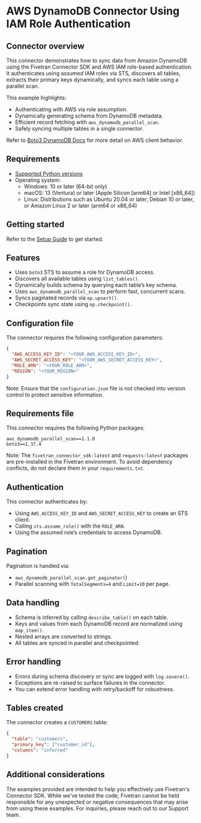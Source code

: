 # AWS DynamoDB Connector Using IAM Role Authentication

## Connector overview
This connector demonstrates how to sync data from Amazon DynamoDB using the Fivetran Connector SDK and AWS IAM role-based authentication. It authenticates using assumed IAM roles via STS, discovers all tables, extracts their primary keys dynamically, and syncs each table using a parallel scan.

This example highlights:
- Authenticating with AWS via role assumption.
- Dynamically generating schema from DynamoDB metadata.
- Efficient record fetching with `aws_dynamodb_parallel_scan`.
- Safely syncing multiple tables in a single connector.

Refer to [Boto3 DynamoDB Docs](https://boto3.amazonaws.com/v1/documentation/api/latest/reference/services/dynamodb.html) for more detail on AWS client behavior.


## Requirements
- [Supported Python versions](https://github.com/fivetran/fivetran_connector_sdk/blob/main/README.md#requirements)   
- Operating system:
  - Windows: 10 or later (64-bit only)
  - macOS: 13 (Ventura) or later (Apple Silicon [arm64] or Intel [x86_64])
  - Linux: Distributions such as Ubuntu 20.04 or later, Debian 10 or later, or Amazon Linux 2 or later (arm64 or x86_64)


## Getting started
Refer to the [Setup Guide](https://fivetran.com/docs/connectors/connector-sdk/setup-guide) to get started.


## Features
- Uses `boto3` STS to assume a role for DynamoDB access.
- Discovers all available tables using `list_tables()`.
- Dynamically builds schema by querying each table’s key schema.
- Uses `aws_dynamodb_parallel_scan` to perform fast, concurrent scans.
- Syncs paginated records via `op.upsert()`.
- Checkpoints sync state using `op.checkpoint()`.


## Configuration file
The connector requires the following configuration parameters:

```json
{
  "AWS_ACCESS_KEY_ID": "<YOUR_AWS_ACCESS_KEY_ID>",
  "AWS_SECRET_ACCESS_KEY": "<YOUR_AWS_SECRET_ACCESS_KEY>",
  "ROLE_ARN": "<YOUR_ROLE_ARN>",
  "REGION": "<YOUR_REGION>"
}
```

Note: Ensure that the `configuration.json` file is not checked into version control to protect sensitive information.


## Requirements file
This connector requires the following Python packages:

```
aws_dynamodb_parallel_scan==1.1.0
boto3==1.37.4
```

Note: The `fivetran_connector_sdk:latest` and `requests:latest` packages are pre-installed in the Fivetran environment. To avoid dependency conflicts, do not declare them in your `requirements.txt`.


## Authentication
This connector authenticates by:
- Using `AWS_ACCESS_KEY_ID` and `AWS_SECRET_ACCESS_KEY` to create an STS client.
- Calling `sts.assume_role()` with the `ROLE_ARN`.
- Using the assumed role’s credentials to access DynamoDB.


## Pagination
Pagination is handled via:
- `aws_dynamodb_parallel_scan.get_paginator(`)
- Parallel scanning with `TotalSegments=4` and `Limit=10` per page.


## Data handling
- Schema is inferred by calling `describe_table()` on each table.
- Keys and values from each DynamoDB record are normalized using `map_item()`.
- Nested arrays are converted to strings.
- All tables are synced in parallel and checkpointed.


## Error handling
- Errors during schema discovery or sync are logged with `log.severe()`.
- Exceptions are re-raised to surface failures in the connector.
- You can extend error handling with retry/backoff for robustness.


## Tables created
The connector creates a `CUSTOMERS` table:

```json
{
  "table": "customers",
  "primary_key": ["customer_id"],
  "columns": "inferred"
}
```


## Additional considerations
The examples provided are intended to help you effectively use Fivetran's Connector SDK. While we've tested the code, Fivetran cannot be held responsible for any unexpected or negative consequences that may arise from using these examples. For inquiries, please reach out to our Support team.